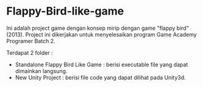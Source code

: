 # Flappy-Bird-like-game

Ini adalah project game dengan konsep mirip dengan game "flappy bird"(2013).
Project ini dikerjakan untuk menyelesaikan program Game Academy Programer Batch 2.

Terdapat 2 folder :
- Standalone Flappy Bird Like Game : berisi executable file yang dapat dimainkan langsung.
- New Unity Project : berisi file code yang dapat dilihat pada Unity3d.
